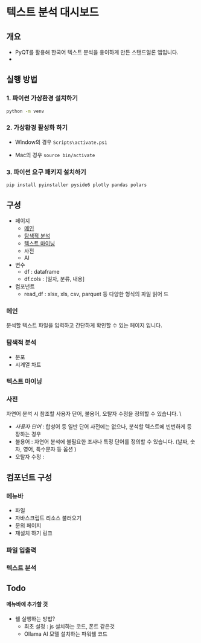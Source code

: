 # 텍스트 분석 대시보드 

## 개요 
- PyQT를 활용해 한국어 텍스트 분석을 용이하게 만든 스탠드얼론 앱입니다. 
- 

## 실행 방법 

### 1. 파이썬 가상환경 설치하기 

```sh
python -m venv
```
### 2. 가상환경 활성화 하기 

- Window의 경우 
`Scripts\activate.ps1`

- Mac의 경우 
`source bin/activate`

### 3. 파이썬 요구 패키지 설치하기 
`pip install pyinstaller pyside6 plotly pandas polars`


## 구성 

- 페이지 
    - [메인](#메인)
    - [탐색적 분석](#탐색적-분석)
    - [텍스트 마이닝](#텍스트-마이닝)
    - 사전 
    - AI
- 변수 
    - df : dataframe  
    - df.cols : [일자, 분류, 내용]
- 컴포넌트 
    - read_df : xlsx, xls, csv, parquet 등 다양한 형식의 파일 읽어 드

### 메인 

분석할 텍스트 파일을 입력하고 간단하게 확인할 수 있는 페이지 입니다. 

### 탐색적 분석

- 분포 
- 시계열 차트 

### 텍스트 마이닝

### 사전

자연어 분석 시 참조할 사용자 단어, 불용어, 오탈자 수정을 정의할 수 있습니다. \
- *사용자 단어* : 합성어 등 일반 단어 사전에는 없으나, 분석할 텍스트에 빈번하게 등장하는 경우 
- 불용어 : 자연어 분석에 불필요한 조사나 특정 단어를 정의할 수 있습니다. (날짜, 숫자, 영어, 특수문자 등 옵션 )
- 오탈자 수정 : 


## 컴포넌트 구성 

### 메뉴바 
- 파일 
- 자바스크립트 리소스 불러오기 
- 문의 페이지 
- 재설치 하기 링크 

### 파일 입출력 

### 텍스트 분석 


## Todo 

#### 메뉴바에 추가할 것 
- 쉘 실행하는 방법?
    - 최초 설정 : js 설치하는 코드, 폰트 같은것 
    - Ollama AI 모델 설치하는 파워쉘 코드